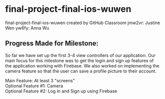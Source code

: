 # final-project-final-ios-wuwen
final-project-final-ios-wuwen created by GitHub Classroom
jmw2vr: Justine Wen
yw6fy: Anna Wu

## Progress Made for Milestone:
So far we have set up the first 3-4 view controllers of our application. Our main focus for this milestone was to get the login and 
sign up features of the application working with Firebase. We also worked on implementing the camera feature so that the 
user can save a profile picture to their account. 

Main Feature: At least 3 "screens" <br/>
Optional Feature #1: Camera <br/>
Optional Feature #2: Log in and Sign up using Firebase <br/>
